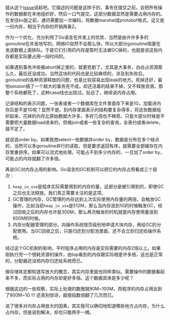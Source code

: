 就从这个[issue](https://github.com/pingcap/tidb/issues/1847)说起吧。它描述的问题是这样子的，事务在提交之前，会把所有操作的数据都在本地组织好，然后一口气提交。这部分数据显然是需要占用内存的。在发往kv层之前，通讯需要加一次编码，将数据marshal成protobuf格式，这又是一份内存，相当于内存的开销再乘2。

作为一个优化，充分利用了Go语言在并发上的优势，当然是由许许多多的goroutine在并发地写的，网络IO自然不会那么快，所以大部分goroutine阻塞在发送数据上面排队。于是它们引用的内存是暂时无法被GC掉的，也就是说这些内存都是实际要占用一段时间的。

如果遇到事务冲突被abort掉之类的，就更悲剧了。尤其是大事务，白白占资源那么久，最后还没成功。当然这块的代码也是比较麻烦的，涉及到失败后，goroutine的各种资源释放的问题，也是比较容易出现leak的地方。死掉还好，最怕session搞了一个超大的事务完不成，却还活着的结束不掉，又不释放资源，那整个系统都死了，这种case线也出现过。扯远了，继续说内存占用。

记录结构的表示问题，一张表或者一个数据库在文件里面存下来是1G，加载进内存后是不是1G呢？显然不是。到内存里面表示的结构要复杂得多，将这些数据组织起来，花掉的内存比原始数据大许多，多好几倍也不稀奇。只是大部分时候是不需要把大量数据load进来的，但做join或者一些复杂的查询，全表扫或者delete，就不定了。

就说说order by。如果我想select一些数据并order by，数据是分布在多个结点的，当然可以多goroutine并行的读取，但是要求返回有序，就需要全部缓存在内存里重排序。如果可以流式地处理，可能占不到多少内存的，一旦加了order by，可能占的内存就翻了许多倍。

再说GC对内存占用的影响。Go语言的GC机制可以把它的内存占用看成三个层次：

1. `heap_in_use`是程序实际需要用到的内存的量，这部分是被引用到的，即使GC之后也无法释放。我们真正需要关注的是这项。
2. GC管理的内存，GC管理的内存达到上次实际使用内存量的两倍，会触发GC操作，比如当前`heap_in_use`是512M，那么当内存涨到1G的时候触发GC，经过回收之后的内存也许是300M，那么再次触发的时机就是内存使用量涨到600M的时候。
3. 内存分配器管理的部分。向操作系统按页级别地申请大块内存，再给GC的分配使用。当GC回收之后，只是归还到分配池里面，还不会立刻归还给操作系统。

经过这个GC机制的影响，平时程序占用的内存是实际需要的内存2倍以上。如果刚执行完一个很耗资源的操作，由top看到的内存跟实际相差许多倍，这也是正常的，分配器还没把内存归还给系统而已。

做存储肯定都知道写放大的概念，其实内存里面也同样类似。需要操作的数据看起来不多，而实际占用的内存却是好多倍。这个数据具体是多少呢？

根据这边的一些观察，实际上处理的数据就90M~100M，而程序的内存占用达到了900M~1G !!! 还真别惊讶，就按指数倍翻了几次而已。

说了很多对内存占用放大的因素，其实我可以确切地知道哪些地方占内存，为什么占内存，但是说到解决，却也只能两手一摊。
